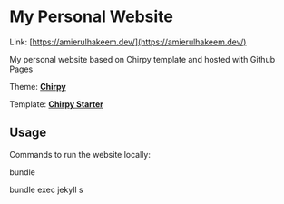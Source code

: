 # My Personal Website

Link: [https://amierulhakeem.dev/](https://amierulhakeem.dev/)

My personal website based on Chirpy template and hosted with Github Pages

Theme: [**Chirpy**][chirpy]

Template: [**Chirpy Starter**][template]


## Usage

Commands to run the website locally:

bundle

bundle exec jekyll s

[chirpy]: https://github.com/cotes2020/jekyll-theme-chirpy/
[template]: https://github.com/cotes2020/chirpy-starter/
